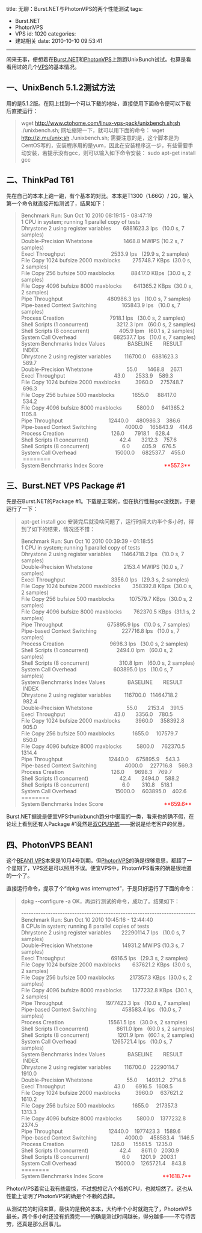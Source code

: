 title: 无聊：Burst.NET与PhotonVPS的两个性能测试
tags:
  - Burst.NET
  - PhotonVPS
  - VPS
id: 1020
categories:
  - 建站相关
date: 2010-10-10 09:53:41
---

闲来无事，便想着在[Burst.NET](http://chensd.com/tag/Burst.NET)和[PhotonVPS](http://www.photonvps.com/billing/aff.php?aff=651)上跑跑UnixBunch试试。也算是看看用过的几个[VPS](http://chensd.com/tag/VPS)的基本情况。

## 一、UnixBench 5.1.2测试方法

用的是5.1.2版。在网上找到一个可以下载的地址，直接使用下面命令便可以下载后直接运行：
> wget http://www.ctohome.com/linux-vps-pack/unixbench.sh;sh ./unixbench.sh;
网址缩短一下，就可以用下面的命令：
> wget http://zi.mu/unix;sh ./unixbench.sh;
需要注意的是，这个脚本是为CentOS写的，安装程序用的是yum，因此在安装程序这一步，有些需要手动安装，若提示没有gcc，则可以输入如下命令安装：
> sudo apt-get install gcc

## <!--more-->二、ThinkPad T61

先在自己的本本上跑一跑，有个基本的对比。本本是T1300（1.66G）/ 2G，输入第一个命令就直接开始测试了，结果如下：
> <div id="_mcePaste">Benchmark Run: Sun Oct 10 2010 08:19:15 - 08:47:19</div>> 
> <div>1 CPU in system; running 1 parallel copy of tests</div>> 
> <div>> 
> <div>Dhrystone 2 using register variables        6881623.3 lps   (10.0 s, 7 samples)</div>> 
> <div>Double-Precision Whetstone                     1468.8 MWIPS (10.2 s, 7 samples)</div>> 
> <div>Execl Throughput                               2533.9 lps   (29.9 s, 2 samples)</div>> 
> <div>File Copy 1024 bufsize 2000 maxblocks        275748.7 KBps  (30.0 s, 2 samples)</div>> 
> <div>File Copy 256 bufsize 500 maxblocks           88417.0 KBps  (30.0 s, 2 samples)</div>> 
> <div>File Copy 4096 bufsize 8000 maxblocks        641365.2 KBps  (30.0 s, 2 samples)</div>> 
> <div>Pipe Throughput                              480986.3 lps   (10.0 s, 7 samples)</div>> 
> <div>Pipe-based Context Switching                 165843.9 lps   (10.0 s, 7 samples)</div>> 
> <div>Process Creation                               7918.1 lps   (30.0 s, 2 samples)</div>> 
> <div>Shell Scripts (1 concurrent)                   3212.3 lpm   (60.0 s, 2 samples)</div>> 
> <div>Shell Scripts (8 concurrent)                    405.9 lpm   (60.1 s, 2 samples)</div>> 
> <div>System Call Overhead                         682537.7 lps   (10.0 s, 7 samples)</div>> 
> <div>System Benchmarks Index Values               BASELINE       RESULT    INDEX</div>> 
> <div>Dhrystone 2 using register variables         116700.0    6881623.3    589.7</div>> 
> <div>Double-Precision Whetstone                       55.0       1468.8    267.1</div>> 
> <div>Execl Throughput                                 43.0       2533.9    589.3</div>> 
> <div>File Copy 1024 bufsize 2000 maxblocks          3960.0     275748.7    696.3</div>> 
> <div>File Copy 256 bufsize 500 maxblocks            1655.0      88417.0    534.2</div>> 
> <div>File Copy 4096 bufsize 8000 maxblocks          5800.0     641365.2   1105.8</div>> 
> <div>Pipe Throughput                               12440.0     480986.3    386.6</div>> 
> <div>Pipe-based Context Switching                   4000.0     165843.9    414.6</div>> 
> <div>Process Creation                                126.0       7918.1    628.4</div>> 
> <div>Shell Scripts (1 concurrent)                     42.4       3212.3    757.6</div>> 
> <div>Shell Scripts (8 concurrent)                      6.0        405.9    676.5</div>> 
> <div>System Call Overhead                          15000.0     682537.7    455.0</div>> 
> </div>> 
> <div><span style="white-space: pre;"> </span>========</div>> 
> <div>System Benchmarks Index Score                                         <span style="color: #ff0000;">**557.3**</span></div>

## 三、Burst.NET VPS Package #1

先是在Burst.NET的Package #1。下载是正常的，但在执行性报gcc没找到，于是运行了一下：
> apt-get install gcc
安装完后就没啥问题了，运行时间大约半个多小时，得到了如下的结果，情况还不错：
> <div id="_mcePaste">Benchmark Run: Sun Oct 10 2010 00:39:39 - 01:18:55</div>> 
> <div>> 
> <div>1 CPU in system; running 1 parallel copy of tests</div>> 
> <div>Dhrystone 2 using register variables       11464718.2 lps   (10.0 s, 7 samples)</div>> 
> <div>Double-Precision Whetstone                     2153.4 MWIPS (10.0 s, 7 samples)</div>> 
> <div>Execl Throughput                               3356.0 lps   (29.3 s, 2 samples)</div>> 
> <div>File Copy 1024 bufsize 2000 maxblocks        358392.8 KBps  (30.0 s, 2 samples)</div>> 
> <div>File Copy 256 bufsize 500 maxblocks          107579.7 KBps  (30.0 s, 2 samples)</div>> 
> <div>File Copy 4096 bufsize 8000 maxblocks        762370.5 KBps  (31.1 s, 2 samples)</div>> 
> <div>Pipe Throughput                              675895.9 lps   (10.0 s, 7 samples)</div>> 
> <div>Pipe-based Context Switching                 227716.8 lps   (10.0 s, 7 samples)</div>> 
> <div>Process Creation                               9698.3 lps   (30.0 s, 2 samples)</div>> 
> <div>Shell Scripts (1 concurrent)                   2494.0 lpm   (60.0 s, 2 samples)</div>> 
> <div>Shell Scripts (8 concurrent)                    310.8 lpm   (60.0 s, 2 samples)</div>> 
> <div>System Call Overhead                         603895.0 lps   (10.0 s, 7 samples)</div>> 
> <div>System Benchmarks Index Values               BASELINE       RESULT    INDEX</div>> 
> <div>Dhrystone 2 using register variables         116700.0   11464718.2    982.4</div>> 
> <div>Double-Precision Whetstone                       55.0       2153.4    391.5</div>> 
> <div>Execl Throughput                                 43.0       3356.0    780.5</div>> 
> <div>File Copy 1024 bufsize 2000 maxblocks          3960.0     358392.8    905.0</div>> 
> <div>File Copy 256 bufsize 500 maxblocks            1655.0     107579.7    650.0</div>> 
> <div>File Copy 4096 bufsize 8000 maxblocks          5800.0     762370.5   1314.4</div>> 
> <div>Pipe Throughput                               12440.0     675895.9    543.3</div>> 
> <div>Pipe-based Context Switching                   4000.0     227716.8    569.3</div>> 
> <div>Process Creation                                126.0       9698.3    769.7</div>> 
> <div>Shell Scripts (1 concurrent)                     42.4       2494.0    588.2</div>> 
> <div>Shell Scripts (8 concurrent)                      6.0        310.8    518.1</div>> 
> <div>System Call Overhead                          15000.0     603895.0    402.6</div>> 
> <div>========</div>> 
> </div>> 
> <div id="_mcePaste">System Benchmarks Index Score                                         <span style="color: #ff0000;">**659.6**</span></div>
Burst.NET据说是便宜VPS中unixbunch跑分中很高的一类，看来也的确不假，在论坛上看到还有人Package #1竟然是[双CPU护航](http://www.hostloc.com/thread-13593-4-159.html)——据说是给老客户的优惠。

## 四、PhotonVPS BEAN1

这个[BEAN1 VPS](http://chensd.com/2010-03/photonvps-order.html)本来是10月4号到期，但[PhotonVPS](http://chensd.com/tag/photonvps)的确是很够意思，都超了一个星期了，VPS还是可以照用不误。便宜VPS中，PhotonVPS看来的确是很地道的一个了。

直接运行命令，提示了个“dpkg was interrupted”，于是只好运行了下面的命令：
> dpkg --configure -a
OK，再运行测试的命令，成功了。结果如下：
> <div id="_mcePaste">------------------------------------------------------------------------</div>> 
> <div>> 
> <div>Benchmark Run: Sun Oct 10 2010 10:45:16 - 12:44:40</div>> 
> <div>8 CPUs in system; running 8 parallel copies of tests</div>> 
> <div>Dhrystone 2 using register variables       22290114.7 lps   (10.0 s, 7 samples)</div>> 
> <div>Double-Precision Whetstone                    14931.2 MWIPS (10.3 s, 7 samples)</div>> 
> <div>Execl Throughput                               6916.5 lps   (29.3 s, 2 samples)</div>> 
> <div>File Copy 1024 bufsize 2000 maxblocks        637621.2 KBps  (30.0 s, 2 samples)</div>> 
> <div>File Copy 256 bufsize 500 maxblocks          217357.3 KBps  (30.0 s, 2 samples)</div>> 
> <div>File Copy 4096 bufsize 8000 maxblocks       1377232.8 KBps  (30.1 s, 2 samples)</div>> 
> <div>Pipe Throughput                             1977423.3 lps   (10.0 s, 7 samples)</div>> 
> <div>Pipe-based Context Switching                 458583.4 lps   (10.0 s, 7 samples)</div>> 
> <div>Process Creation                              15561.5 lps   (30.0 s, 2 samples)</div>> 
> <div>Shell Scripts (1 concurrent)                   8611.0 lpm   (60.0 s, 2 samples)</div>> 
> <div>Shell Scripts (8 concurrent)                   1201.9 lpm   (60.1 s, 2 samples)</div>> 
> <div>System Call Overhead                        1265721.4 lps   (10.0 s, 7 samples)</div>> 
> <div>System Benchmarks Index Values               BASELINE       RESULT    INDEX</div>> 
> <div>Dhrystone 2 using register variables         116700.0   22290114.7   1910.0</div>> 
> <div>Double-Precision Whetstone                       55.0      14931.2   2714.8</div>> 
> <div>Execl Throughput                                 43.0       6916.5   1608.5</div>> 
> <div>File Copy 1024 bufsize 2000 maxblocks          3960.0     637621.2   1610.2</div>> 
> <div>File Copy 256 bufsize 500 maxblocks            1655.0     217357.3   1313.3</div>> 
> <div>File Copy 4096 bufsize 8000 maxblocks          5800.0    1377232.8   2374.5</div>> 
> <div>Pipe Throughput                               12440.0    1977423.3   1589.6</div>> 
> <div>Pipe-based Context Switching                   4000.0     458583.4   1146.5</div>> 
> <div>Process Creation                                126.0      15561.5   1235.0</div>> 
> <div>Shell Scripts (1 concurrent)                     42.4       8611.0   2030.9</div>> 
> <div>Shell Scripts (8 concurrent)                      6.0       1201.9   2003.1</div>> 
> <div>System Call Overhead                          15000.0    1265721.4    843.8</div>> 
> <div>========</div>> 
> <div>System Benchmarks Index Score                                        <span style="color: #ff0000;">**1618.7**</span></div>> 
> </div>
PhotonVPS着实让我有些震惊，不过想想它八个核的CPU，也就坦然了。这也从性能上证明了PhotonVPS的确是个不赖的选择。

从测试花的时间来算，最快的是我的本本，大约半个小时就跑完了，PhotonVPS最长，两个多小时还没有折腾完——的确是测试时间越长，得分越多——不亏待苦劳，还真是那么回事儿。